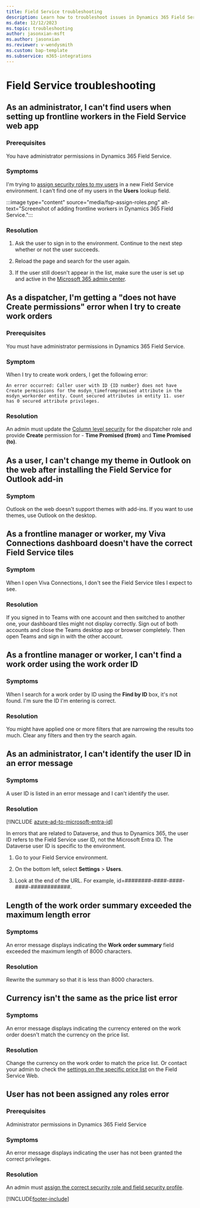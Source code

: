 ```yaml
---
title: Field Service troubleshooting
description: Learn how to troubleshoot issues in Dynamics 365 Field Service.
ms.date: 12/12/2023
ms.topic: troubleshooting
author: jasonxian-msft
ms.author: jasonxian
ms.reviewer: v-wendysmith
ms.custom: bap-template
ms.subservice: m365-integrations
---
```


# Field Service troubleshooting

## As an administrator, I can't find users when setting up frontline workers in the Field Service web app

### Prerequisites

You have administrator permissions in Dynamics 365 Field Service.

### Symptoms

I'm trying to [assign security roles to my users](flw-admin.md#assign-security-roles-and-field-security-profiles) in a new Field Service environment. I can't find one of my users in the **Users** lookup field.

   :::image type="content" source="media/fsp-assign-roles.png" alt-text="Screenshot of adding frontline workers in Dynamics 365 Field Service.":::

### Resolution

1. Ask the user to sign in to the environment. Continue to the next step whether or not the user succeeds.

1. Reload the page and search for the user again.

1. If the user still doesn't appear in the list, make sure the user is set up and active in the [Microsoft 365 admin center](https://admin.microsoft.com/).

## As a dispatcher, I'm getting a "does not have Create permissions" error when I try to create work orders

### Prerequisites

You must have administrator permissions in Dynamics 365 Field Service.

### Symptom

When I try to create work orders, I get the following error:

`An error occurred: Caller user with ID {ID number} does not have Create permissions for the msdyn_timefrompromised attribute in the msdyn_workorder entity. Count secured attributes in entity 11. user has 0 secured attribute privileges.`

### Resolution

An admin must update the [Column level security](flw-admin.md#set-up-column-level-security-optional) for the dispatcher role and provide **Create** permission for - **Time Promised (from)** and **Time Promised (to)**.

## As a user, I can't change my theme in Outlook on the web after installing the Field Service for Outlook add-in

### Symptom

Outlook on the web doesn't support themes with add-ins. If you want to use themes, use Outlook on the desktop.

## As a frontline manager or worker, my Viva Connections dashboard doesn't have the correct Field Service tiles

### Symptom

When I open Viva Connections, I don't see the Field Service tiles I expect to see.

### Resolution

If you signed in to Teams with one account and then switched to another one, your dashboard tiles might not display correctly. Sign out of both accounts and close the Teams desktop app or browser completely. Then open Teams and sign in with the other account.

## As a frontline manager or worker, I can't find a work order using the work order ID

### Symptoms

When I search for a work order by ID using the **Find by ID** box, it's not found. I'm sure the ID I'm entering is correct.

### Resolution

You might have applied one or more filters that are narrowing the results too much. Clear any filters and then try the search again.

## As an administrator, I can't identify the user ID in an error message

### Symptoms

A user ID is listed in an error message and I can't identify the user.

### Resolution

[!INCLUDE [azure-ad-to-microsoft-entra-id](../includes/azure-ad-to-microsoft-entra-id.md)]

In errors that are related to Dataverse, and thus to Dynamics 365, the user ID refers to the Field Service user ID, not the Microsoft Entra ID. The Dataverse user ID is specific to the environment.

1. Go to your Field Service environment.

1. On the bottom left, select **Settings** > **Users**.

1. Look at the end of the URL. For example, id=########-####-####-####-############.

## Length of the work order summary exceeded the maximum length error

### Symptoms

An error message displays indicating the **Work order summary** field exceeded the maximum length of 8000 characters.

### Resolution

Rewrite the summary so that it is less than 8000 characters.

## Currency isn't the same as the price list error

### Symptoms

An error message displays indicating the currency entered on the work order doesn't match the currency on the price list.

### Resolution

Change the currency on the work order to match the price list. Or contact your admin to check the [settings on the specific price list](create-price-list.md) on the Field Service Web.

## User has not been assigned any roles error

### Prerequisites

Administrator permissions in Dynamics 365 Field Service

### Symptoms

An error message displays indicating the user has not been granted the correct privileges.

### Resolution

An admin must [assign the correct security role and field security profile](flw-admin.md#assign-security-roles-and-field-security-profiles).

[!INCLUDE[footer-include](../includes/footer-banner.md)]
